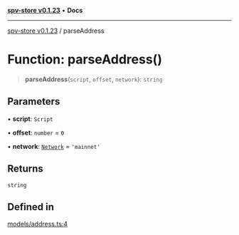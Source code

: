 [**spv-store v0.1.23**](../README.md) • **Docs**

***

[spv-store v0.1.23](../globals.md) / parseAddress

# Function: parseAddress()

> **parseAddress**(`script`, `offset`, `network`): `string`

## Parameters

• **script**: `Script`

• **offset**: `number` = `0`

• **network**: [`Network`](../type-aliases/Network.md) = `'mainnet'`

## Returns

`string`

## Defined in

[models/address.ts:4](https://github.com/bitcoin-sv/spv-store/blob/63abe80bc44b9b9c7e00ccf1d6227aea5ee85646/src/models/address.ts#L4)
